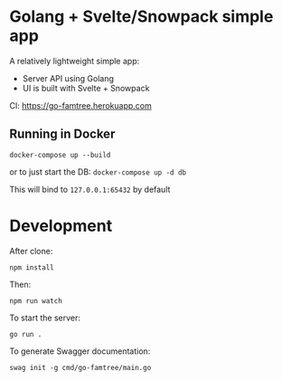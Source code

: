 # Golang + Svelte/Snowpack simple app

A relatively lightweight simple app:
* Server API using Golang
* UI is built with Svelte + Snowpack

CI: https://go-famtree.herokuapp.com

## Running in Docker

`docker-compose up --build`

or to just start the DB:
`docker-compose up -d db`

This will bind to `127.0.0.1:65432` by default

# Development

After clone:

```
npm install
```

Then:

```
npm run watch
```

To start the server:

```
go run .
```

To generate Swagger documentation:

```
swag init -g cmd/go-famtree/main.go
```